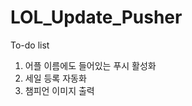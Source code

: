 LOL_Update_Pusher
=================

To-do list

1. 어플 이름에도 들어있는 푸시 활성화 
2. 세일 등록 자동화
3. 챔피언 이미지 출력
